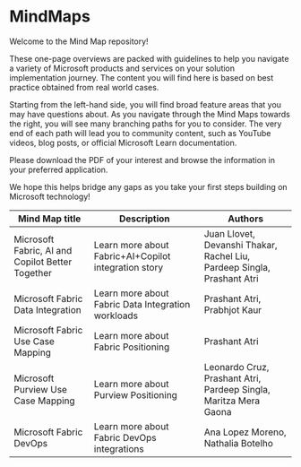 # MindMaps
Welcome to the Mind Map repository! 

These one-page overviews are packed with guidelines to help you navigate a variety of Microsoft products and services on your solution implementation journey. The content you will find here is based on best practice obtained from real world cases.

Starting from the left-hand side, you will find broad feature areas that you may have questions about. As you navigate through the Mind Maps towards the right, you will see many branching paths for you to consider. The very end of each path will lead you to community content, such as YouTube videos, blog posts, or official Microsoft Learn documentation.

Please download the PDF of your interest and browse the information in your preferred application.

We hope this helps bridge any gaps as you take your first steps building on Microsoft technology!

| Mind Map title | Description | Authors |
|----------|----------|----------|
| Microsoft Fabric, AI and Copilot Better Together | Learn more about Fabric+AI+Copilot integration story | Juan Llovet, Devanshi Thakar, Rachel Liu, Pardeep Singla, Prashant Atri |
| Microsoft Fabric Data Integration | Learn more about Fabric Data Integration workloads | Prashant Atri, Prabhjot Kaur |
| Microsoft Fabric Use Case Mapping | Learn more about Fabric Positioning | Prashant Atri |
| Microsoft Purview Use Case Mapping | Learn more about Purview Positioning | Leonardo Cruz, Prashant Atri, Pardeep Singla, Maritza Mera Gaona |
| Microsoft Fabric DevOps | Learn more about Fabric DevOps integrations | Ana Lopez Moreno, Nathalia Botelho |

